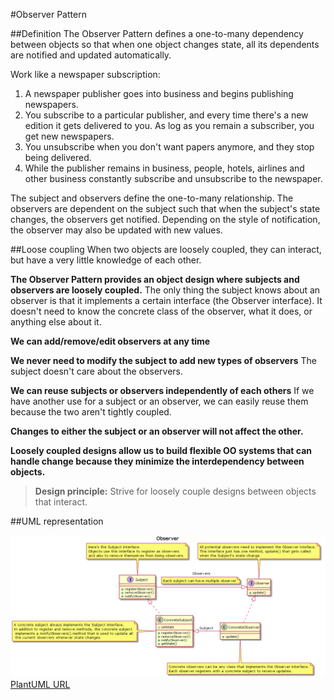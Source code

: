 #Observer Pattern

##Definition
The Observer Pattern defines a one-to-many dependency between objects so that when one object changes state, all its dependents are notified and updated automatically.

Work like a newspaper subscription:
1. A newspaper publisher goes into business and begins publishing newspapers.
2. You subscribe to a particular publisher, and every time there's a new edition it gets delivered to you. As log as you remain a subscriber, you get new newspapers.
3. You unsubscribe when you don't want papers anymore, and they stop being delivered.
4. While the publisher remains in business, people, hotels, airlines and other business constantly subscribe and unsubscribe to the newspaper.

The subject and observers define the one-to-many relationship. The observers are dependent on the subject such that when the subject's state changes, the observers get notified. 
Depending on the style of notification, the observer may also be updated with new values.

##Loose coupling
When two objects are loosely coupled, they can interact, but have a very little knowledge of each other.

**The Observer Pattern provides an object design where subjects and observers are loosely coupled.**
The only thing the subject knows about an observer is that it implements a certain interface (the Observer interface). It doesn't need to know the concrete class of the observer, what it does, or anything else about it.

**We can add/remove/edit observers at any time**

**We never need to modify the subject to add new types of observers**
The subject doesn't care about the observers.

**We can reuse subjects or observers independently of each others**
If we have another use for a subject or an observer, we can easily reuse them because the two aren't tightly coupled.

**Changes to either the subject or an observer will not affect the other.**

**Loosely coupled designs allow us to build flexible OO systems that can handle change because they minimize the interdependency between objects.**

>**Design principle:** Strive for loosely couple designs between objects that interact.

##UML representation

![UML representation](uml_observer_dp.png)
[PlantUML URL](http://plantuml.com/plantuml/uml/jLCzRzim4DtpAsvhWiRw0HuA54M1TigGZbfewMmnfOu2x-J0QFlVUwH4YR8Je4ir2VVvxhr7002nuX2U3epXZE7kJaDWIJ0SJOFmF1vUi17ubUBn-nZmP5dpkUN-eSpr_enlPSYBFLwkCd-kr-LykMySMYEuxMYSOOOldfg0WlyNPCgSK9vbXP5YFCVU1_QlvzpKxnmUPVVxqys9-wp8sttLE5JQjQWPYtBhBjXJbuOkvVlbbrEfte_W2PobdtluQfeEUEvk345dpWZzwCGEQXbVBhd6EGF9ODVfuWVmnvpOmpSC-851kjLhYnqggEafnHX6rjxESc4MyP1b1iCB7gx9K0l6iPzAejfnGS_epiXm3Bw70rewhJrL0J5o7p5UtRI7pz3CeOKMurxDHK7roaYF9EzTKjDt0jEsLgpokq6kM6UCFKhdMtvCCwvNrLHkCR3rAjy_pEtQR7HpOgoDcoR3ALAd8zBaCGGTiXuFhnqIHaDmz3CqdQ4JRZYPPSlhb0ldOD0CYJMk64KuRLsmffMBuo8ZCo4_jcg-Z2pgCDMHCXEFa1_BT9G-GbOZEeTjJH5pIRQQg4HVhTWFNaGLBnHTpyYHueBez8FoHPVvDK-4RXNU79GbJWyc3reKLdgjTAhOZNcI3HgqAlrqA5T_0G00)
